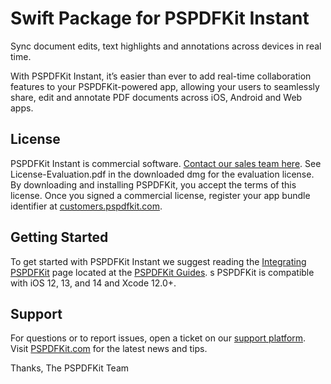 Swift Package for PSPDFKit Instant
==================================

Sync document edits, text highlights and annotations across devices in real time.

With PSPDFKit Instant, it’s easier than ever to add real-time collaboration features to your PSPDFKit-powered app, allowing your users to seamlessly share, edit and annotate PDF documents across iOS, Android and Web apps.

## License

PSPDFKit Instant is commercial software. [Contact our sales team here](https://pspdfkit.com/sales/).
See License-Evaluation.pdf in the downloaded dmg for the evaluation license. By downloading and installing PSPDFKit, you accept the terms of this license.
Once you signed a commercial license, register your app bundle identifier at [customers.pspdfkit.com](https://customers.pspdfkit.com).

## Getting Started

To get started with PSPDFKit Instant we suggest reading the [Integrating PSPDFKit](https://pspdfkit.com/guides/ios/current/getting-started/integrating-pspdfkit) page located
at the [PSPDFKit Guides](https://pspdfkit.com/guides/ios/current/).
s
PSPDFKit is compatible with iOS 12, 13, and 14 and Xcode 12.0+.

## Support

For questions or to report issues, open a ticket on our [support platform](https://pspdfkit.com/support/request).
Visit [PSPDFKit.com](https://www.pspdfkit.com) for the latest news and tips.

Thanks,
The PSPDFKit Team

